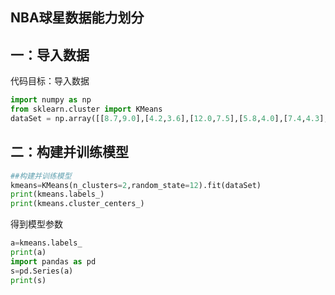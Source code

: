 ## NBA球星数据能力划分

## 一：导入数据

代码目标：导入数据

```Python
import numpy as np
from sklearn.cluster import KMeans
dataSet = np.array([[8.7,9.0],[4.2,3.6],[12.0,7.5],[5.8,4.0],[7.4,4.3],[5,6.5],[5.9,5.8],[8.1,7.3]])
```

##  二：构建并训练模型

```Python
##构建并训练模型
kmeans=KMeans(n_clusters=2,random_state=12).fit(dataSet)
print(kmeans.labels_)
print(kmeans.cluster_centers_)
```

得到模型参数

```python
a=kmeans.labels_
print(a)
import pandas as pd
s=pd.Series(a)
print(s)
```





###  
